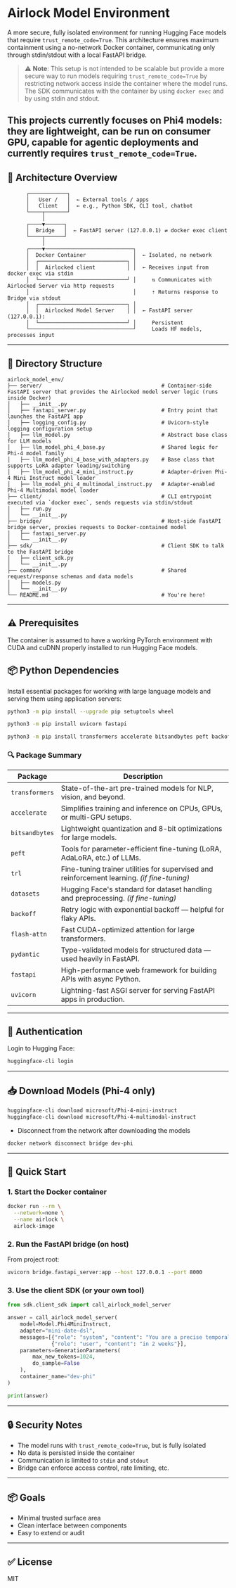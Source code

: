 # Airlock Model Environment

A more secure, fully isolated environment for running Hugging Face models that require `trust_remote_code=True`. This architecture ensures maximum containment using a no-network Docker container, communicating only through stdin/stdout with a local FastAPI bridge.

> ⚠️ **Note**: This setup is not intended to be scalable but provide a more secure way to run models requiring `trust_remote_code=True` by restricting network access inside the container where the model runs. The SDK communicates with the container by using `docker exec` and by using stdin and stdout.

This projects currently focuses on Phi4 models: they are lightweight, can be run on consumer GPU, capable for agentic deployments and currently requires `trust_remote_code=True`.
---

## 🧩 Architecture Overview

```
      ┌────────────┐
      │   User /   │  ← External tools / apps
      │   Client   │  ← e.g., Python SDK, CLI tool, chatbot
      └────┬───────┘
           │
      ┌────▼──────┐
      │  Bridge   │  ← FastAPI server (127.0.0.1) ⇄ docker exec client
      └────┬──────┘
           │
      ┌────▼────────────────────────────┐
      │  Docker Container               │  ← Isolated, no network
      │  ┌────────────────────────────┐ │
      │  │  Airlocked client          │ │  ← Receives input from docker exec via stdin
      │  └────────────────────────────┘ │     ⇅ Communicates with Airlocked Server via http requests
      │                                 │     ⇡ Returns response to Bridge via stdout
      │  ┌────────────────────────────┐ │
      │  │  Airlocked Model Server    │ │  ← FastAPI server (127.0.0.1):
      │  └────────────────────────────┘ │     Persistent
      └─────────────────────────────────┘     Loads HF models, processes input
```

---

## 📁 Directory Structure

```
airlock_model_env/
├── server/                                      # Container-side FastAPI server that provides the Airlocked model server logic (runs inside Docker)
│   ├── __init__.py
│   ├── fastapi_server.py                        # Entry point that launches the FastAPI app
│   ├── logging_config.py                        # Uvicorn-style logging configuration setup
│   ├── llm_model.py                             # Abstract base class for LLM models
│   ├── llm_model_phi_4_base.py                  # Shared logic for Phi-4 model family
│   ├── llm_model_phi_4_base_with_adapters.py    # Base class that supports LoRA adapter loading/switching
│   ├── llm_model_phi_4_mini_instruct.py         # Adapter-driven Phi-4 Mini Instruct model loader
│   ├── llm_model_phi_4_multimodal_instruct.py   # Adapter-enabled Phi-4 Multimodal model loader
├── client/                                      # CLI entrypoint executed via `docker exec`, sends requests via stdin/stdout
│   ├── run.py
│   └── __init__.py
├── bridge/                                      # Host-side FastAPI bridge server, proxies requests to Docker-contained model
│   ├── fastapi_server.py
│   └── __init__.py
├── sdk/                                         # Client SDK to talk to the FastAPI bridge
│   ├── client_sdk.py
│   └── __init__.py
├── common/                                      # Shared request/response schemas and data models
│   ├── models.py
│   └── __init__.py
└── README.md                                    # You're here!
```

---

## ⚠️ Prerequisites

The container is assumed to have a working PyTorch environment with CUDA and cuDNN properly installed to run Hugging Face models.

## 📦 Python Dependencies

Install essential packages for working with large language models and serving them using application servers:

```bash
python3 -m pip install --upgrade pip setuptools wheel

python3 -m pip install uvicorn fastapi

python3 -m pip install transformers accelerate bitsandbytes peft backoff flash_attn pydantic
```

### 🔍 Package Summary

| Package        | Description                                                                 |
|----------------|-----------------------------------------------------------------------------|
| `transformers` | State-of-the-art pre-trained models for NLP, vision, and beyond.            |
| `accelerate`   | Simplifies training and inference on CPUs, GPUs, or multi-GPU setups.       |
| `bitsandbytes` | Lightweight quantization and 8-bit optimizations for large models.          |
| `peft`         | Tools for parameter-efficient fine-tuning (LoRA, AdaLoRA, etc.) of LLMs.    |
| `trl`          | Fine-tuning trainer utilities for supervised and reinforcement learning. *(if fine-tuning)* |
| `datasets`     | Hugging Face's standard for dataset handling and preprocessing. *(if fine-tuning)* |
| `backoff`      | Retry logic with exponential backoff — helpful for flaky APIs.              |
| `flash-attn`   | Fast CUDA-optimized attention for large transformers.                       |
| `pydantic`     | Type-validated models for structured data — used heavily in FastAPI.        |
| `fastapi`      | High-performance web framework for building APIs with async Python.         |
| `uvicorn`      | Lightning-fast ASGI server for serving FastAPI apps in production.          |

---

## 🔐 Authentication

Login to Hugging Face:

```bash
huggingface-cli login
```

---

## 📥 Download Models (Phi-4 only)

```bash
huggingface-cli download microsoft/Phi-4-mini-instruct
huggingface-cli download microsoft/Phi-4-multimodal-instruct
```

- Disconnect from the network after downloading the models

```bash
docker network disconnect bridge dev-phi
```

---

## 🚀 Quick Start

### 1. Start the Docker container

```bash
docker run --rm \
  --network=none \
  --name airlock \
  airlock-image
```

### 2. Run the FastAPI bridge (on host)
From project root:

```bash
uvicorn bridge.fastapi_server:app --host 127.0.0.1 --port 8000
```

### 3. Use the client SDK (or your own tool)

```python
from sdk.client_sdk import call_airlock_model_server

answer = call_airlock_model_server(
    model=Model.Phi4MiniInstruct,
    adapter="mini-date-dsl",
    messages=[{"role": "system", "content": "You are a precise temporal parser. [...] Only return the code."},
              {"role": "user", "content": "in 2 weeks"}],
    parameters=GenerationParameters(
        max_new_tokens=1024,
        do_sample=False
    ),
    container_name="dev-phi"
)

print(answer)
```

---

## 🔒 Security Notes
- The model runs with `trust_remote_code=True`, but is fully isolated
- No data is persisted inside the container
- Communication is limited to `stdin` and `stdout`
- Bridge can enforce access control, rate limiting, etc.

---

## 📦 Goals
- Minimal trusted surface area
- Clean interface between components
- Easy to extend or audit

---

## ✅ License
MIT
